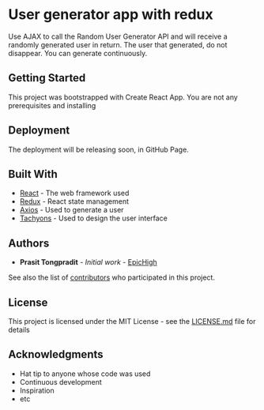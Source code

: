 # User generator app with redux

Use AJAX to call the Random User Generator API and will receive a randomly generated user in return. The user that generated, do not disappear. You can generate continuously.


## Getting Started

This project was bootstrapped with Create React App. You are not any prerequisites and installing 

## Deployment

The deployment will be releasing soon, in GitHub Page.

## Built With

* [React](https://reactjs.org/) - The web framework used
* [Redux](https://redux.js.org/) - React state management
* [Axios](https://github.com/axios/axios) - Used to generate a user
* [Tachyons](http://tachyons.io/) - Used to design the user interface

## Authors

* **Prasit Tongpradit** - *Initial work* - [EpicHigh](https://github.com/EpicHigh)

See also the list of [contributors](https://github.com/your/project/contributors) who participated in this project.

## License

This project is licensed under the MIT License - see the [LICENSE.md](LICENSE.md) file for details

## Acknowledgments

* Hat tip to anyone whose code was used
* Continuous development
* Inspiration
* etc